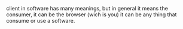 client in software has many meanings, but in general it means the consumer, it can be the browser (wich is you) it can be any thing that consume or use a software.
